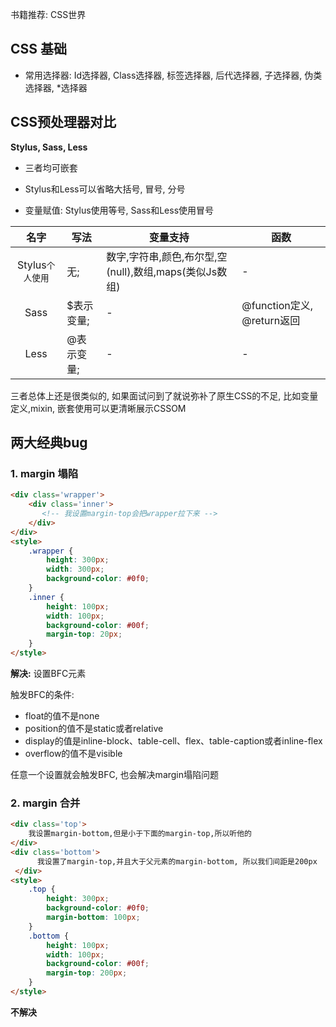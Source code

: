 书籍推荐: CSS世界

## CSS 基础

- 常用选择器: Id选择器, Class选择器, 标签选择器, 后代选择器, 子选择器, 伪类选择器, *选择器





## CSS预处理器对比

**Stylus, Sass, Less**

- 三者均可嵌套

- Stylus和Less可以省略大括号, 冒号, 分号
- 变量赋值: Stylus使用等号, Sass和Less使用冒号

|       名字       | 写法       | 变量支持                                               | 函数                       |
| :--------------: | ---------- | ------------------------------------------------------ | -------------------------- |
| Stylus`个人使用` | 无;        | 数字,字符串,颜色,布尔型,空(null),数组,maps(类似Js数组) | -                          |
|       Sass       | $表示变量; | -                                                      | @function定义, @return返回 |
|       Less       | @表示变量; | -                                                      | -                          |

三者总体上还是很类似的, 如果面试问到了就说弥补了原生CSS的不足, 比如变量定义,mixin, 嵌套使用可以更清晰展示CSSOM



## 两大经典bug

### 1. margin 塌陷

```html
<div class='wrapper'>
    <div class='inner'>
       <!-- 我设置margin-top会把wrapper拉下来 --> 
    </div>
</div>
<style>
    .wrapper {
        height: 300px;
        width: 300px;
        background-color: #0f0;
    }
    .inner {
        height: 100px;
        width: 100px;
        background-color: #00f;
        margin-top: 20px;
    }
</style>
```

**解决:** 设置BFC元素

触发BFC的条件:

- float的值不是none
- position的值不是static或者relative
- display的值是inline-block、table-cell、flex、table-caption或者inline-flex
- overflow的值不是visible

任意一个设置就会触发BFC, 也会解决margin塌陷问题

### 2. margin 合并

```html
<div class='top'>
    我设置margin-bottom,但是小于下面的margin-top,所以听他的
</div>
<div class='bottom'>
      我设置了margin-top,并且大于父元素的margin-bottom, 所以我们间距是200px
 </div>
<style>
    .top {
        height: 300px;
        background-color: #0f0;
        margin-bottom: 100px;
    }
    .bottom {
        height: 100px;
        width: 100px;
        background-color: #00f;
        margin-top: 200px;
    }
</style>
```

**不解决**









